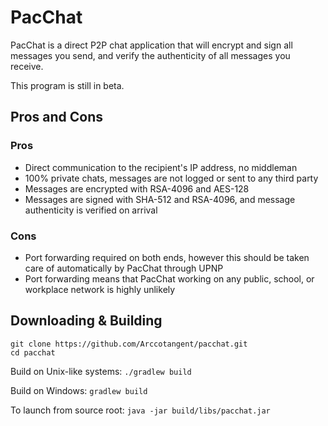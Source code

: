 # PacChat

PacChat is a direct P2P chat application that will encrypt and sign all messages you send, and verify the authenticity of all messages you receive.

This program is still in beta.

## Pros and Cons

### Pros

* Direct communication to the recipient's IP address, no middleman
* 100% private chats, messages are not logged or sent to any third party
* Messages are encrypted with RSA-4096 and AES-128
* Messages are signed with SHA-512 and RSA-4096, and message authenticity is verified on arrival

### Cons

* Port forwarding required on both ends, however this should be taken care of automatically by PacChat through UPNP
* Port forwarding means that PacChat working on any public, school, or workplace network is highly unlikely

## Downloading & Building

```
git clone https://github.com/Arccotangent/pacchat.git
cd pacchat
```

Build on Unix-like systems: `./gradlew build`

Build on Windows: `gradlew build`

To launch from source root: `java -jar build/libs/pacchat.jar`
